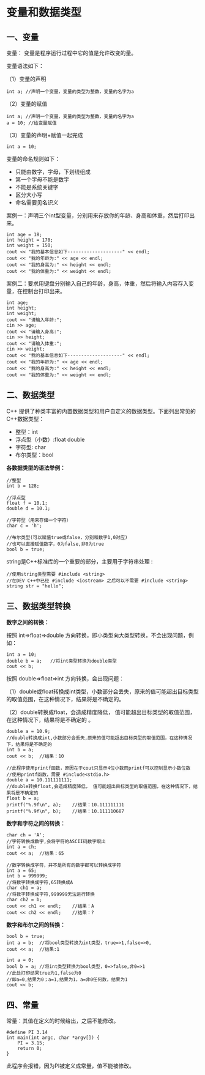 # 变量和数据类型

## 一、变量

变量： 变量是程序运行过程中它的值是允许改变的量。

变量语法如下：

（1）变量的声明

```
int a; //声明一个变量，变量的类型为整数，变量的名字为a
```

（2）变量的赋值

```
int a; //声明一个变量，变量的类型为整数，变量的名字为a
a = 10; //给变量赋值
```

（3）变量的声明+赋值一起完成

```
int a = 10;
```

变量的命名规则如下：

- 只能由数字，字母，下划线组成
- 第一个字母不能是数字
- 不能是系统关键字
- 区分大小写
- 命名需要见名识义

案例一：声明三个int型变量，分别用来存放你的年龄、身高和体重，然后打印出来。

```
int age = 18;
int height = 170;
int weight = 150;
cout << "我的基本信息如下--------------------" << endl;	
cout << "我的年龄为:" << age << endl;
cout << "我的身高为:" << height << endl;
cout << "我的体重为:" << weight << endl;
```

案例二：要求用键盘分别输入自己的年龄，身高，体重，然后将输入内容存入变量，在控制台打印出来。

```
int age;
int height;
int weight;
cout << "请输入年龄:";
cin >> age; 
cout << "请输入身高:";
cin >> height;
cout << "请输入体重:";
cin >> weight;
cout << "我的基本信息如下--------------------" << endl;	
cout << "我的年龄为:" << age << endl;
cout << "我的身高为:" << height << endl;
cout << "我的体重为:" << weight << endl;
```

## 二、数据类型

C++ 提供了种类丰富的内置数据类型和用户自定义的数据类型。下面列出常见的C++数据类型：

- 整型：int
- 浮点型（小数）:float double
- 字符型: char
- 布尔类型：bool

**各数据类型的语法举例：**

```
//整型
int b = 128;

//浮点型
float f = 10.1;
double d = 10.1;

//字符型（用来存储一个字符）
char c = 'h';

//布尔类型(可以赋值true或false，分别和数字1,0对应)
//也可以直接赋值数字，0为false,非0为true
bool b = true;
```

 string是C++标准库的一个重要的部分，主要用于字符串处理 : 

```
//使用string类型需要 #include <string>
//在DEV C++中已经 #include <iostream> 之后可以不需要 #include <string>
string str = "hello";
```

## 三、数据类型转换

**数字之间的转换：**

按照 int=>float=>double 方向转换，即小类型向大类型转换，不会出现问题，例如：

```
int a = 10;
double b = a;	//将int类型转换为double类型
cout << b;
```

按照 double=>float=>int 方向转换，会出现问题：

（1）double或float转换成int类型，小数部分会丢失，原来的值可能超出目标类型的取值范围，在这种情况下，结果将是不确定的。

（2）double转换成float，会造成精度降低， 值可能超出目标类型的取值范围，在这种情况下，结果将是不确定的 。

```
double a = 10.9;
//double转换成int,小数部分会丢失,原来的值可能超出目标类型的取值范围，在这种情况下，结果将是不确定的
int b = a;	
cout << b;	//结果：10
```

```
//此程序使用printf函数，原因在于cout只显示4位小数而printf可以控制显示小数位数
//使用printf函数，需要 #include<stdio.h> 
double a = 10.111111111;
//double转换float,会造成精度降低， 值可能超出目标类型的取值范围，在这种情况下，结果将是不确定的 
float b = a;
printf("%.9f\n", a);	//结果：10.111111111
printf("%.9f\n", b);	//结果：10.111110687
```

**数字和字符之间的转换：**

```
char ch = 'A';
//字符转换成数字,会将字符的ASCII码数字取出
int a = ch;
cout << a;	//结果：65
```

```
//数字转换成字符，并不是所有的数字都可以转换成字符
int a = 65;
int b = 999999;
//将数字转换成字符,65转换成A
char ch1 = a;
//将数字转换成字符,999999无法进行转换
char ch2 = b;
cout << ch1 << endl;	//结果：A
cout << ch2 << endl;	//结果：?
```

**数字和布尔之间的转换：**

```
bool b = true;
int a = b;	//将bool类型转换为int类型，true=>1,false=>0,
cout << a;	//结果:1 
```

```
int a = 0;
bool b = a;	//将int类型转换为bool类型，0=>false,非0=>1
//此处打印结果true为1,false为0
//即a=0,结果为0；a=1,结果为1，a=非0任何数，结果为1
cout << b;	
```

## 四、常量

常量：其值在定义的时候给出，之后不能修改。

```
#define PI 3.14 
int main(int argc, char *argv[]) {
	PI = 3.15;	
	return 0;
}
```

此程序会报错，因为PI被定义成常量，值不能被修改。

